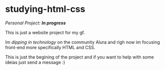 # studying-html-css
<em>Personal Project: <strong>In progress</strong></em>

<p>This is just a website project for my gf.</p>
<p>Im <em>dipping in technology</em> on the community Alura and righ now im focusing front-end more specifically HTML and CSS.</p>
<p>This is just the begining of the project and if you want to help with some ideias just send a message :)</p>
